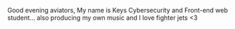 Good evening aviators,
My name is Keys 
Cybersecurity and Front-end web student...
also producing my own music and I love fighter jets
<3

<!---
K1ngK3ys/K1ngK3ys is a ✨ special ✨ repository because its `README.md` (this file) appears on your GitHub profile.
You can click the Preview link to take a look at your changes.
--->
